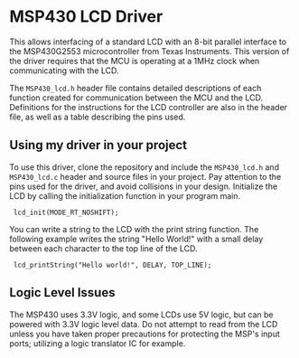 MSP430 LCD Driver
=================

This allows interfacing of a standard LCD with an 8-bit parallel interface to the MSP430G2553 microcontroller from             Texas Instruments.  This version of the driver requires that the MCU is operating at a 1MHz clock when communicating with the LCD. 

The ````MSP430_lcd.h```` header file contains detailed descriptions of each function created for communication between the MCU and the LCD.  Definitions for the instructions for the LCD controller are also in the header file, as well as a table describing the pins used.

Using my driver in your project
-------------------------
To use this driver, clone the repository and include the ````MSP430_lcd.h```` and ````MSP430_lcd.c```` header and source files in your project.  Pay attention to the pins used for the driver, and avoid collisions in your design.  Initialize the LCD by calling the initialization function in your program main.
    
     lcd_init(MODE_RT_NOSHIFT);

You can write a string to the LCD with the print string function.  The following example writes the string "Hello World!" with a small delay between each character to the top line of the LCD.
    
     lcd_printString("Hello world!", DELAY, TOP_LINE);



Logic Level Issues
-------------------------
The MSP430 uses 3.3V logic, and some LCDs use 5V logic, but can be powered with 3.3V logic level data.  Do not                 attempt to read from the LCD unless you have taken proper precautions for protecting the MSP's input ports; utilizing a logic translator IC for example.
